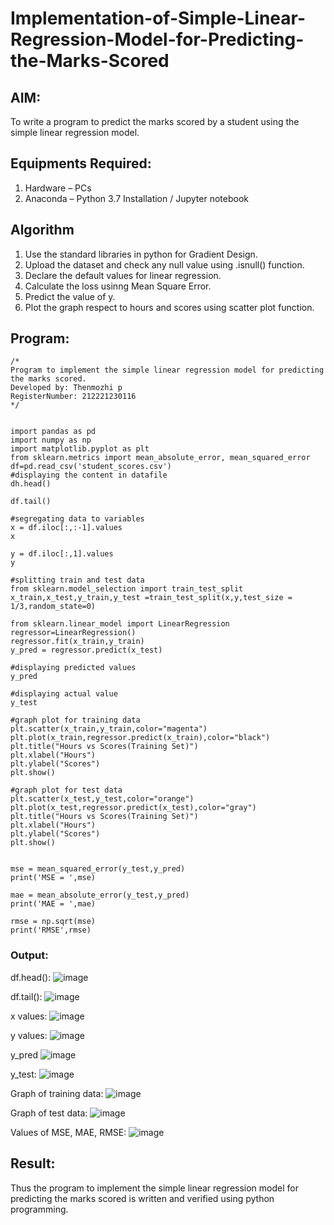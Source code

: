 # Implementation-of-Simple-Linear-Regression-Model-for-Predicting-the-Marks-Scored

## AIM:
To write a program to predict the marks scored by a student using the simple linear regression model.

## Equipments Required:
1. Hardware – PCs
2. Anaconda – Python 3.7 Installation / Jupyter notebook

## Algorithm
1. Use the standard libraries in python for Gradient Design.
2. Upload the dataset and check any null value using .isnull() function.
3. Declare the default values for linear regression.
4. Calculate the loss usinng Mean Square Error.
5. Predict the value of y.
6. Plot the graph respect to hours and scores using scatter plot function. 

## Program:
```
/*
Program to implement the simple linear regression model for predicting the marks scored.
Developed by: Thenmozhi p
RegisterNumber: 212221230116 
*/


import pandas as pd
import numpy as np
import matplotlib.pyplot as plt
from sklearn.metrics import mean_absolute_error, mean_squared_error
df=pd.read_csv('student_scores.csv')
#displaying the content in datafile
dh.head()

df.tail()

#segregating data to variables
x = df.iloc[:,:-1].values
x

y = df.iloc[:,1].values
y

#splitting train and test data
from sklearn.model_selection import train_test_split
x_train,x_test,y_train,y_test =train_test_split(x,y,test_size = 1/3,random_state=0)

from sklearn.linear_model import LinearRegression
regressor=LinearRegression()
regressor.fit(x_train,y_train)
y_pred = regressor.predict(x_test)

#displaying predicted values
y_pred

#displaying actual value
y_test

#graph plot for training data
plt.scatter(x_train,y_train,color="magenta")
plt.plot(x_train,regressor.predict(x_train),color="black")
plt.title("Hours vs Scores(Training Set)")
plt.xlabel("Hours")
plt.ylabel("Scores")
plt.show()

#graph plot for test data
plt.scatter(x_test,y_test,color="orange")
plt.plot(x_test,regressor.predict(x_test),color="gray")
plt.title("Hours vs Scores(Training Set)")
plt.xlabel("Hours")
plt.ylabel("Scores")
plt.show()


mse = mean_squared_error(y_test,y_pred)
print('MSE = ',mse)

mae = mean_absolute_error(y_test,y_pred)
print('MAE = ',mae)

rmse = np.sqrt(mse)
print('RMSE',rmse)

```
### Output:
df.head():
![image](https://user-images.githubusercontent.com/95198708/234175620-6e41e59f-bcf4-40fa-a0b5-5be8ac2ff6ec.png)

df.tail():
![image](https://user-images.githubusercontent.com/95198708/234175675-2371bfee-e731-43bd-9cb6-b98d0b35da69.png)

x values:
![image](https://user-images.githubusercontent.com/95198708/234175720-8da2d4a5-1adf-4b42-a95e-0f67a5ff87f1.png)

y values:
![image](https://user-images.githubusercontent.com/95198708/234175775-6cc459b9-32eb-4d40-aa2e-e972f2f0ea55.png)

y_pred
![image](https://user-images.githubusercontent.com/95198708/234175830-b22fb7f4-8316-432d-a6e4-4f1b527307d5.png)

y_test:
![image](https://user-images.githubusercontent.com/95198708/234175866-44bc98f5-e4e2-4e86-bc39-a4b0e5c10d32.png)

Graph of training data:
![image](https://user-images.githubusercontent.com/95198708/234175905-9cbf29f3-8104-4c6d-88a9-ee843440daf9.png)

Graph of test data:
![image](https://user-images.githubusercontent.com/95198708/234175973-bb058dc3-dd3b-4be6-aebc-53814a746953.png)


Values of MSE, MAE, RMSE:
![image](https://user-images.githubusercontent.com/95198708/234175437-52a6a249-7a9e-4526-b07d-073779578b66.png)



## Result:
Thus the program to implement the simple linear regression model for predicting the marks scored is written and verified using python programming.
